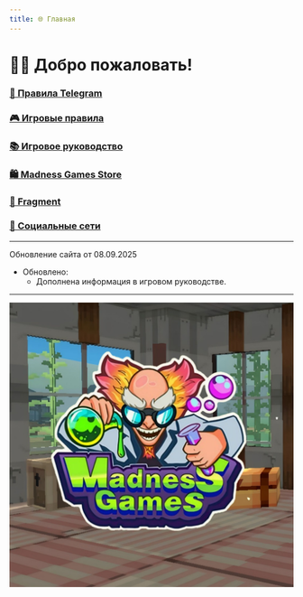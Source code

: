```yaml
---
title: 🌐 Главная
---
```


# 👋🏻 Добро пожаловать!

### [📜 Правила Telegram](./TGRules.md)
### [🎮 Игровые правила](./GameRules.md)
### [📚 Игровое руководство](./GameGuide.md)

### [🛍️ Madness Games Store](./MGSMain.md)
### [💎 Fragment](./Fragment.md)

### [🔗 Социальные сети](./links.md)

- - - - -

<!-- ### ⚙️ Если вы видите этот текст, это значит, что сайт или сегменты сайта в настоящее время обновляются. -->

Обновление сайта от 08.09.2025

 - Обновлено:
   - Дополнена информация в игровом руководстве.


- - - - -

![MGSlogo](https://github.com/GamzeeChert/gamzeechert.github.io/blob/main/_madnessgamesstore%2F_pictures%2FMGSlogo.jpg?raw=true)